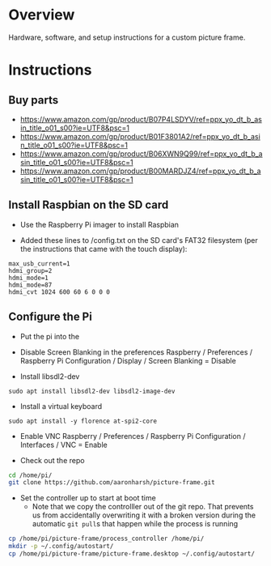# Overview

Hardware, software, and setup instructions for a custom picture frame.

# Instructions

## Buy parts
* https://www.amazon.com/gp/product/B07P4LSDYV/ref=ppx_yo_dt_b_asin_title_o01_s00?ie=UTF8&psc=1
* https://www.amazon.com/gp/product/B01F3801A2/ref=ppx_yo_dt_b_asin_title_o01_s00?ie=UTF8&psc=1
* https://www.amazon.com/gp/product/B06XWN9Q99/ref=ppx_yo_dt_b_asin_title_o01_s00?ie=UTF8&psc=1
* https://www.amazon.com/gp/product/B00MARDJZ4/ref=ppx_yo_dt_b_asin_title_o01_s00?ie=UTF8&psc=1

## Install Raspbian on the SD card

- Use the Raspberry Pi imager to install Raspbian

- Added these lines to /config.txt on the SD card's FAT32 filesystem (per the instructions that came with the touch display):

```
max_usb_current=1
hdmi_group=2
hdmi_mode=1
hdmi_mode=87
hdmi_cvt 1024 600 60 6 0 0 0
```

## Configure the Pi

- Put the pi into the 

- Disable Screen Blanking in the preferences
Raspberry / Preferences / Raspberry Pi Configuration / Display / Screen Blanking = Disable

- Install libsdl2-dev

```
sudo apt install libsdl2-dev libsdl2-image-dev
```

- Install a virtual keyboard
```
sudo apt install -y florence at-spi2-core
```

- Enable VNC
Raspberry / Preferences / Raspberry Pi Configuration / Interfaces / VNC = Enable

- Check out the repo

```sh
cd /home/pi/
git clone https://github.com/aaronharsh/picture-frame.git
```

- Set the controller up to start at boot time
  - Note that we copy the controlller out of the git repo.  That prevents us from accidentally overwriting it with a broken version during the automatic `git pull`s that happen while the process is running

```sh
cp /home/pi/picture-frame/process_controller /home/pi/
mkdir -p ~/.config/autostart/
cp /home/pi/picture-frame/picture-frame.desktop ~/.config/autostart/
```
